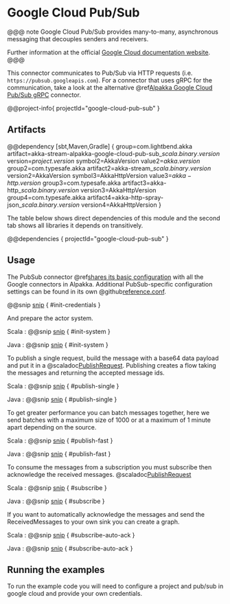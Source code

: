 # Google Cloud Pub/Sub

@@@ note
Google Cloud Pub/Sub provides many-to-many, asynchronous messaging that decouples senders and receivers.

Further information at the official [Google Cloud documentation website](https://cloud.google.com/pubsub/docs/overview).
@@@

This connector communicates to Pub/Sub via HTTP requests (i.e. `https://pubsub.googleapis.com`). For a connector that uses gRPC for the communication, take a look at the alternative @ref[Alpakka Google Cloud Pub/Sub gRPC](google-cloud-pub-sub-grpc.md) connector.

@@project-info{ projectId="google-cloud-pub-sub" }

## Artifacts

@@dependency [sbt,Maven,Gradle] {
  group=com.lightbend.akka
  artifact=akka-stream-alpakka-google-cloud-pub-sub_$scala.binary.version$
  version=$project.version$
  symbol2=AkkaVersion
  value2=$akka.version$
  group2=com.typesafe.akka
  artifact2=akka-stream_$scala.binary.version$
  version2=AkkaVersion
  symbol3=AkkaHttpVersion
  value3=$akka-http.version$
  group3=com.typesafe.akka
  artifact3=akka-http_$scala.binary.version$
  version3=AkkaHttpVersion
  group4=com.typesafe.akka
  artifact4=akka-http-spray-json_$scala.binary.version$
  version4=AkkaHttpVersion
}

The table below shows direct dependencies of this module and the second tab shows all libraries it depends on transitively.

@@dependencies { projectId="google-cloud-pub-sub" }


## Usage

The PubSub connector @ref[shares its basic configuration](google-common.md) with all the Google connectors in Alpakka.
Additional PubSub-specific configuration settings can be found in its own @github[reference.conf](/google-cloud-pub-sub/src/main/resources/reference.conf).

@@snip [snip](/google-cloud-pub-sub/src/test/resources/application.conf) { #init-credentials }

And prepare the actor system.

Scala
: @@snip [snip](/google-cloud-pub-sub/src/test/scala/docs/scaladsl/ExampleUsage.scala) { #init-system }

Java
: @@snip [snip](/google-cloud-pub-sub/src/test/java/docs/javadsl/ExampleUsageJava.java) { #init-system }

To publish a single request, build the message with a base64 data payload and put it in a @scaladoc[PublishRequest](akka.stream.alpakka.googlecloud.pubsub.PublishRequest). Publishing creates a flow taking the messages and returning the accepted message ids.

Scala
: @@snip [snip](/google-cloud-pub-sub/src/test/scala/docs/scaladsl/ExampleUsage.scala) { #publish-single }

Java
: @@snip [snip](/google-cloud-pub-sub/src/test/java/docs/javadsl/ExampleUsageJava.java) { #publish-single }

To get greater performance you can batch messages together, here we send batches with a maximum size of 1000 or at a maximum of 1 minute apart depending on the source.

Scala
: @@snip [snip](/google-cloud-pub-sub/src/test/scala/docs/scaladsl/ExampleUsage.scala) { #publish-fast }

Java
: @@snip [snip](/google-cloud-pub-sub/src/test/java/docs/javadsl/ExampleUsageJava.java) { #publish-fast }

To consume the messages from a subscription you must subscribe then acknowledge the received messages. @scaladoc[PublishRequest](akka.stream.alpakka.googlecloud.pubsub.ReceivedMessage)

Scala
: @@snip [snip](/google-cloud-pub-sub/src/test/scala/docs/scaladsl/ExampleUsage.scala) { #subscribe }

Java
: @@snip [snip](/google-cloud-pub-sub/src/test/java/docs/javadsl/ExampleUsageJava.java) { #subscribe }

If you want to automatically acknowledge the messages and send the ReceivedMessages to your own sink you can create a graph.

Scala
: @@snip [snip](/google-cloud-pub-sub/src/test/scala/docs/scaladsl/ExampleUsage.scala) { #subscribe-auto-ack }

Java
: @@snip [snip](/google-cloud-pub-sub/src/test/java/docs/javadsl/ExampleUsageJava.java) { #subscribe-auto-ack }

## Running the examples

To run the example code you will need to configure a project and pub/sub in google cloud and provide your own credentials.
